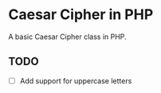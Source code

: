 # Caesar Cipher in PHP

A basic Caesar Cipher class in PHP.

## TODO

- [ ] Add support for uppercase letters
